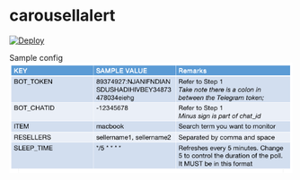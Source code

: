 # carousellalert

[![Deploy](https://www.herokucdn.com/deploy/button.svg)](https://heroku.com/deploy?template=https://github.com/jstok/carousellalert)

Sample config
![Image description](https://github.com/2gavy/carousellalert/blob/master/sampleconfig.png?raw=true)
